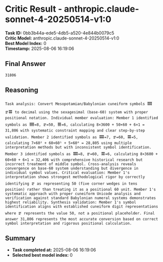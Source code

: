 # Critic Result - anthropic.claude-sonnet-4-20250514-v1:0

**Task ID:** 0bb3b44a-ede5-4db5-a520-4e844b0079c5  
**Critic Model:** anthropic.claude-sonnet-4-20250514-v1:0  
**Best Model Index:** 0  
**Timestamp:** 2025-08-06 16:19:06

## Final Answer
```
31806
```

## Reasoning
```
Task analysis: Convert Mesopotamian/Babylonian cuneiform symbols 𒐜 𒐐𒐚 to decimal using the sexagesimal (base-60) system with proper positional notation. Individual member evaluation: Member 1 identified symbols as 𒐜=8, 𒐐=50, 𒐚=6, calculating 8×3600 + 50×60 + 6×1 = 31,806 with systematic constraint mapping and clear step-by-step validation. Member 2 identified symbols as 𒐜=7, 𒐐=60, 𒐚=5, calculating 7×60² + 60×60¹ + 5×60⁰ = 28,805 using multiple interpretation methods but with inconsistent symbol identification. Member 3 identified symbols as 𒐜=8, 𒐐=60, 𒐚=6, calculating 8×3600 + 60×60 + 6×1 = 32,406 with comprehensive historical research but incorrect treatment of middle symbol. Cross-analysis reveals convergence on base-60 system understanding but divergence in individual symbol values. Critical evaluation: Member 1's interpretation shows strongest methodological rigor by correctly identifying 𒐐 as representing 50 (five corner wedges in tens position) rather than treating it as a positional 60 unit. Member 1's systematic approach with proper cuneiform Unicode analysis and verification against standard Babylonian numeral systems demonstrates highest reliability. Synthesis validation: Member 1's symbol identification aligns with established cuneiform digit representations where 𒐐 represents the value 50, not a positional placeholder. Final answer 31,806 represents the most accurate conversion based on correct symbol interpretation and rigorous positional calculation.
```

## Summary
- **Task completed at:** 2025-08-06 16:19:06
- **Selected best model index:** 0
